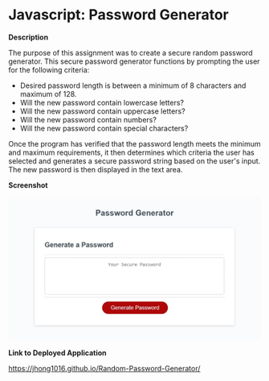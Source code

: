 # Javascript: Password Generator

**Description**

The purpose of this assignment was to create a secure random password generator. This secure password generator functions by prompting the user for the following criteria:

* Desired password length is between a minimum of 8 characters and maximum of 128.
* Will the new password contain lowercase letters?
* Will the new password contain uppercase letters?
* Will the new password contain numbers?
* Will the new password contain special characters?

Once the program has verified that the password length meets the minimum and maximum requirements, it then determines which criteria the user has selected and generates a secure password string based on the user's input. The new password is then displayed in the text area.

**Screenshot**

![Screenshot](https://github.com/jhong1016/Random-Password-Generator/blob/main/Develop/Screenshot.JPG)

**Link to Deployed Application**

https://jhong1016.github.io/Random-Password-Generator/
